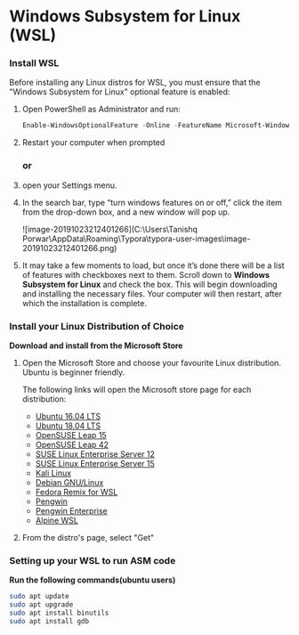# Windows Subsystem for Linux (WSL) 



### Install WSL

Before installing any Linux distros for WSL, you must ensure that the "Windows Subsystem for Linux" optional feature is enabled:



1. Open PowerShell as Administrator and run: 

   ```powershell
   Enable-WindowsOptionalFeature -Online -FeatureName Microsoft-Windows-	Subsystem-Linux
   ```

2. Restart your computer when prompted

   ### or

1.  open your Settings menu.

2. In the search bar, type “turn windows features on or off,” click the item from the drop-down box, and a new window will pop up.

   ![image-20191023212401266](C:\Users\Tanishq Porwar\AppData\Roaming\Typora\typora-user-images\image-20191023212401266.png)

5. It may take a few moments to load, but once it’s done there will be a list of features with checkboxes next to them. Scroll down to **Windows Subsystem for Linux** and check the box. This will begin downloading and installing the necessary files. Your computer will then restart, after which the installation is complete.

   

### Install your Linux Distribution of Choice

**Download and install from the Microsoft Store**

1. Open the Microsoft Store and choose your favourite Linux distribution. Ubuntu is beginner friendly.

   The following links will open the Microsoft store page for each distribution:

   - [Ubuntu 16.04 LTS](https://www.microsoft.com/store/apps/9pjn388hp8c9)
   - [Ubuntu 18.04 LTS](https://www.microsoft.com/store/apps/9N9TNGVNDL3Q)
   - [OpenSUSE Leap 15](https://www.microsoft.com/store/apps/9n1tb6fpvj8c)
   - [OpenSUSE Leap 42](https://www.microsoft.com/store/apps/9njvjts82tjx)
   - [SUSE Linux Enterprise Server 12](https://www.microsoft.com/store/apps/9p32mwbh6cns)
   - [SUSE Linux Enterprise Server 15](https://www.microsoft.com/store/apps/9pmw35d7fnlx)
   - [Kali Linux](https://www.microsoft.com/store/apps/9PKR34TNCV07)
   - [Debian GNU/Linux](https://www.microsoft.com/store/apps/9MSVKQC78PK6)
   - [Fedora Remix for WSL](https://www.microsoft.com/store/apps/9n6gdm4k2hnc)
   - [Pengwin](https://www.microsoft.com/store/apps/9NV1GV1PXZ6P)
   - [Pengwin Enterprise](https://www.microsoft.com/store/apps/9N8LP0X93VCP)
   - [Alpine WSL](https://www.microsoft.com/store/apps/9p804crf0395)

    

2.  From the distro's page, select "Get" 

### Setting up your WSL to run ASM code

   **Run the following commands(ubuntu users)**

```bash
sudo apt update
sudo apt upgrade
sudo apt install binutils
sudo apt install gdb
```

